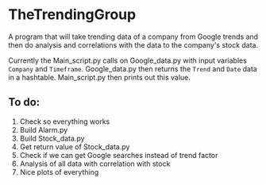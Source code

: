 # TheTrendingGroup
A program that will take trending data of a company from Google trends and then do analysis and correlations with the data to the company's stock data.


Currently the Main_script.py calls on Google_data.py with input variables `Company` and `Timeframe`. Google_data.py then returns the `Trend` and `Date` data in a hashtable. Main_script.py then prints out this value.


## To do:

1. Check so everything works
2. Build Alarm.py
3. Build Stock_data.py
4. Get return value of Stock_data.py
5. Check if we can get Google searches instead of trend factor
6. Analysis of all data with correlation with stock
7. Nice plots of everything
